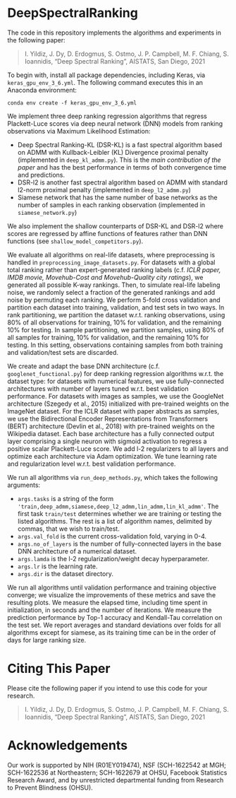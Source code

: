 # DeepSpectralRanking
The code in this repository implements the algorithms and experiments in the following paper:  
> I. Yildiz, J. Dy, D. Erdogmus, S. Ostmo, J. P. Campbell, M. F. Chiang, S. Ioannidis, “Deep Spectral Ranking”, AISTATS, San Diego, 2021

To begin with, install all package dependencies, including Keras, via `keras_gpu_env_3_6.yml`. The following command executes this in an Anaconda environment:
```
conda env create -f keras_gpu_env_3_6.yml
```

We implement three deep ranking regression algorithms that regress Plackett-Luce scores via deep neural network (DNN) models from ranking observations via Maximum Likelihood Estimation: 
- Deep Spectral Ranking-KL (DSR-KL) is a fast spectral algorithm based on ADMM with Kullback-Leibler (KL) Divergence proximal penalty (implemented in `deep_kl_admm.py`). This is the *main contribution of the paper* and has the best performance in terms of both convergence time and predictions. 
- DSR-l2 is another fast spectral algorithm based on ADMM with standard l2-norm proximal penalty (implemented in `deep_l2_admm.py`)
- Siamese network that has the same number of base networks as the number of samples in each ranking observation (implemented in `siamese_network.py`)

We also implement the shallow counterparts of DSR-KL and DSR-l2 where scores are regressed by affine functions of features rather than DNN functions (see `shallow_model_competitors.py`).

We evaluate all algorithms on real-life datasets, where preprocessing is handled in `preprocessing_image_datasets.py`. For datasets with a global total ranking rather than expert-generated ranking labels (c.f. *ICLR paper, IMDB movie, Movehub-Cost and Movehub-Quality city ratings*), we generated all possible K-way rankings. Then, to simulate real-life labeling noise, we randomly select a fraction of the generated rankings and add noise by permuting each ranking. We perform 5-fold cross validation and partition each dataset into training, validation, and test sets in two ways. In rank partitioning, we partition the dataset w.r.t. ranking observations, using 80% of all observations for training, 10% for validation, and the remaining 10% for testing. In sample partitioning, we partition samples, using 80% of all samples for training, 10% for validation, and the remaining 10% for testing. In this setting, observations containing samples from both training and validation/test sets are discarded.

We create and adapt the base DNN architecture (c.f. `googlenet_functional.py`) for deep ranking regression algorithms w.r.t. the dataset type: for datasets with numerical features, we use fully-connected architectures with number of layers tuned w.r.t. best validation performance. For datasets with images as samples, we use the GoogleNet architecture (Szegedy et al., 2015) initialized with pre-trained weights on the ImageNet dataset. For the ICLR dataset with paper abstracts as samples, we use the Bidirectional Encoder Representations from Transformers (BERT) architecture (Devlin et al., 2018) with pre-trained weights on the Wikipedia dataset. Each base architecture has a fully connected output layer comprising a single neuron with sigmoid activation to regress a positive scalar Plackett-Luce score. We add l-2 regularizers to all layers and optimize each architecture via Adam optimization. We tune learning rate and regularization level w.r.t. best validation performance. 

We run all algorithms via `run_deep_methods.py`, which takes the following arguments:
- `args.tasks` is a string of the form `'train,deep_admm,siamese,deep_l2_admm,lin_admm,lin_kl_admm'`. The first task `train/test` determines whether we are training or testing the listed algorithms. The rest is a list of algorithm names, delimited by commas, that we wish to train/test.
- `args.val_fold` is the current cross-validation fold, varying in 0-4.
- `args.no_of_layers` is the number of fully-connected layers in the base DNN architecture of a numerical dataset.
- `args.lamda` is the l-2 regularization/weight decay hyperparameter.
- `args.lr` is the learning rate.
- `args.dir` is the dataset directory.

We run all algorithms until validation performance and training objective converge; we visualize the improvements of these metrics and save the resulting plots. We measure the elapsed time, including time spent in initialization, in seconds and the number of iterations. We measure the prediction performance by Top-1 accuracy and Kendall-Tau correlation on the test set. We report averages and standard deviations over folds for all algorithms except for siamese, as its training time can be in the order of days for large ranking size.

# Citing This Paper
Please cite the following paper if you intend to use this code for your research.
> I. Yildiz, J. Dy, D. Erdogmus, S. Ostmo, J. P. Campbell, M. F. Chiang, S. Ioannidis, “Deep Spectral Ranking”, AISTATS, San Diego, 2021

# Acknowledgements
Our work is supported by NIH (R01EY019474), NSF (SCH-1622542 at MGH; SCH-1622536 at Northeastern; SCH-1622679 at OHSU, Facebook Statistics Research Award, and by unrestricted departmental funding from Research to Prevent Blindness (OHSU).
